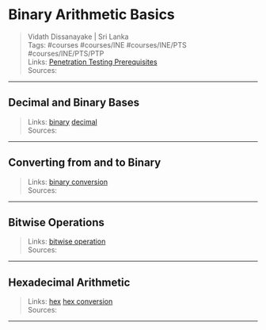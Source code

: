 # Binary Arithmetic Basics

> Vidath Dissanayake | Sri Lanka  
> Tags: #courses #courses/INE #courses/INE/PTS #courses/INE/PTS/PTP  
> Links: [Penetration Testing Prerequisites](../Penetration%20Testing%20Prerequisites.md)  
> Sources:  

---

## Decimal and Binary Bases

> Links: [binary](../../../../../general/encoding%20and%20decoding/binary/binary.md) [decimal](../../../../../general/encoding%20and%20decoding/decimal/decimal.md)  
> Sources:  

---

## Converting from and to Binary

> Links: [binary conversion](../../../../../general/encoding%20and%20decoding/binary/binary%20conversion.md)  
> Sources:  

---

## Bitwise Operations

> Links: [bitwise operation](../../../../../general/arithmetic/bitwise/bitwise%20operation.md)  
> Sources:  

---

## Hexadecimal Arithmetic

> Links: [hex](../../../../../general/encoding%20and%20decoding/hex/hex.md) [hex conversion](../../../../../general/encoding%20and%20decoding/hex/hex%20conversion.md)  
> Sources:  

---